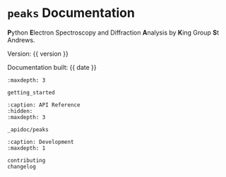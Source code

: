 # `peaks` Documentation

**P**ython **E**lectron Spectroscopy and Diffraction **A**nalysis by **K**ing Group **S**t Andrews.

Version: {{ version }}

Documentation built: {{ date }}

```{toctree}
:maxdepth: 3

getting_started
```

```{toctree}
:caption: API Reference
:hidden:
:maxdepth: 3

_apidoc/peaks
```

```{toctree}
:caption: Development
:maxdepth: 1

contributing
changelog
```
